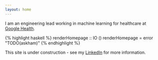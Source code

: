 ```yaml
---
layout: home
---
```


I am an engineering lead working in machine learning for healthcare at [Google Health](https://health.google).

{% highlight haskell %}
renderHomepage :: IO ()
renderHomepage = error "TODO(askham)"
{% endhighlight %}

This site is under construction - see my [LinkedIn](https://linkedin.com/in/harryaskham) for more information.
